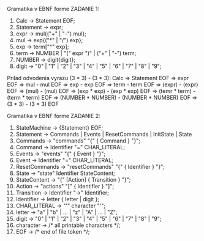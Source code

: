 Gramatika v EBNF forme ZADANIE 1:

1. Calc -> Statement EOF;
2. Statement -> expr;
3. expr -> mul{("+" | "-") mul};
4. mul -> exp{("*" | "/") exp};
5. exp -> term["^" exp];
6. term -> NUMBER | "(" expr ")" | ("+" | "-") term;
7. NUMBER -> digit{digit};
8. digit -> "0" | "1" | "2" | "3" | "4" | "5" | "6" | "7" | "8" | "9";

Prilad odvodenia vyrazu (3 * 3) - (3 * 3):
    Calc => Statement EOF => expr EOF => mul - mul EOF => exp - exp EOF => term - term EOF => (expr) - (expr) EOF => (mul) - (mul) EOF => (exp * exp) - (exp * exp) EOF => (temr * term) - (term * term) EOF => (NUMBER * NUMBER) - (NUMBER * NUMBER) EOF => (3 * 3) - (3 * 3) EOF

Gramatika v EBNF forme ZADANIE 2:

1. StateMachine -> {Statement} EOF;
2. Statement -> Commands | Events | ResetCommands | InitState | State
3. Commands -> "commands" "{" { Command } "}";
4. Command -> Identifier "=" CHAR_LITERAL;
5. Events -> "events" "{" { Event } "}";
6. Event -> Identifier "=" CHAR_LITERAL;
7. ResetCommands -> "resetCommands" "{" { Identifier } "}";
8. State -> "state" Identifier StateContent;
9. StateContent -> "{" [Action] { Transition } "}";
10. Action -> "actions" "[" { Identifier } "]";
11. Transition -> Identifier "->" Identifier;
12. Identifier -> letter { letter | digit };
13. CHAR_LITERAL -> "'" character "'";
14. letter -> "a" | "b" | ... | "z" | "A" | ... | "Z";
15. digit -> "0" | "1" | "2" | "3" | "4" | "5" | "6" | "7" | "8" | "9";
16. character -> /* all printable characters */;
17. EOF -> /* end of file token */;


